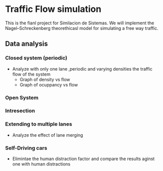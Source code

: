 # Traffic Flow simulation
This is the fianl project for Similacion de Sistemas. We will implement the Nagel–Schreckenberg theorethicasl model for 
simulating a free way traffic.

## Data analysis 
### Closed system (periodic)
* Analyze with only one lane ,periodic and  varying densities the  traffic flow of the system
    * Graph of density vs flow
    * Graph of ocuppancy vs flow
    
### Open System 
     
### Intresection
     
### Extending to multiple lanes

* Analyze the effect of lane merging  
### Self-Driving cars
* Elimintae the human distraction factor and compare the results aginst one with human distractions